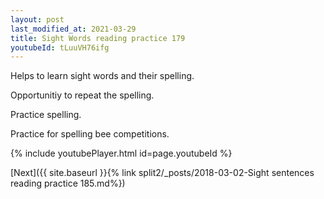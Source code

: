 ```yaml
---
layout: post
last_modified_at: 2021-03-29
title: Sight Words reading practice 179
youtubeId: tLuuVH76ifg
---
```

 
 
Helps to learn sight words and their spelling.

Opportunitiy to repeat the spelling. 

Practice spelling. 
 
Practice for spelling bee competitions. 
 
{% include youtubePlayer.html id=page.youtubeId %}
 
 

[Next]({{ site.baseurl }}{% link  split2/_posts/2018-03-02-Sight sentences reading practice 185.md%})
 
